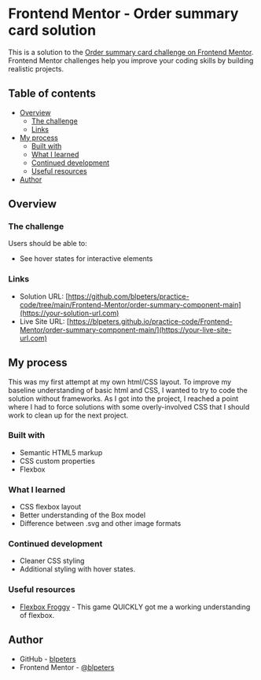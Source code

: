 # Frontend Mentor - Order summary card solution

This is a solution to the [Order summary card challenge on Frontend Mentor](https://www.frontendmentor.io/challenges/order-summary-component-QlPmajDUj). Frontend Mentor challenges help you improve your coding skills by building realistic projects. 

## Table of contents

- [Overview](#overview)
  - [The challenge](#the-challenge)
  - [Links](#links)
- [My process](#my-process)
  - [Built with](#built-with)
  - [What I learned](#what-i-learned)
  - [Continued development](#continued-development)
  - [Useful resources](#useful-resources)
- [Author](#author)

## Overview

### The challenge

Users should be able to:

- See hover states for interactive elements

### Links

- Solution URL: [https://github.com/blpeters/practice-code/tree/main/Frontend-Mentor/order-summary-component-main](https://your-solution-url.com)
- Live Site URL: [https://blpeters.github.io/practice-code/Frontend-Mentor/order-summary-component-main/](https://your-live-site-url.com)

## My process

This was my first attempt at my own html/CSS layout. To improve my baseline understanding of basic html and CSS, I wanted to try to code the solution without frameworks. As I got into the project, I reached a point where I had to force solutions with some overly-involved CSS that I should work to clean up for the next project.

### Built with

- Semantic HTML5 markup
- CSS custom properties
- Flexbox

### What I learned

- CSS flexbox layout
- Better understanding of the Box model
- Difference between .svg and other image formats

### Continued development

- Cleaner CSS styling
- Additional styling with hover states.

### Useful resources

- [Flexbox Froggy](https://codepip.com/games/flexbox-froggy/) - This game QUICKLY got me a working understanding of flexbox.

## Author

- GitHub - [blpeters](https://github.com/blpeters)
- Frontend Mentor - [@blpeters](https://www.frontendmentor.io/profile/blpeters)